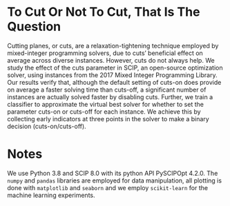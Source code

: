 # To Cut Or Not To Cut, That Is The Question

Cutting planes, or cuts, are a relaxation-tightening technique employed by mixed-integer programming solvers, due to cuts’ beneficial effect on average across diverse instances. However, cuts do not always help. We study the effect of the cuts parameter in SCIP, an open-source optimization solver, using instances from the 2017 Mixed Integer Programming Library. Our results verify that, although the default setting of cuts-on does provide on average a faster solving time than cuts-off, a significant number of instances are actually solved faster by disabling cuts. Further, we train a classifier to approximate the virtual best solver for whether to set the parameter cuts-on or cuts-off for each instance. We achieve this by collecting early indicators at three points in the solver to make a binary decision (cuts-on/cuts-off).

# Notes
We use Python 3.8 and SCIP 8.0 with its python API PySCIPOpt 4.2.0. The `numpy` and `pandas` libraries are employed for data manipulation, all plotting is done with `matplotlib` and `seaborn` and we employ `scikit-learn` for the machine learning experiments.
